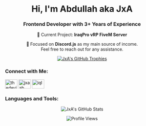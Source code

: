 <link href="https://unpkg.com/boxicons@2.1.4/css/boxicons.min.css" rel="stylesheet">

<h1 align="center">Hi, I'm Abdullah aka JxA</h1>
<h3 align="center">Frontend Developer with 3+ Years of Experience</h3>

<p align="center">🎯 Current Project: <strong>IraqPro vRP FiveM Server</strong></p>
<p align="center">💼 Focused on <strong>Discord.js</strong> as my main source of income. <br>Feel free to reach out for any assistance.</p>

<p align="center">
  <a href="https://github.com/ryo-ma/github-profile-trophy">
    <img src="https://github-profile-trophy.vercel.app/?username=abdullahjxa&margin-w=15&theme=gruvbox" alt="JxA's GitHub Trophies" />
  </a>
</p>

<h3 align="left">Connect with Me:</h3>
<p align="left">
  <a href="https://instagram.com/vqa.z" target="_blank"><img align="center" src="https://raw.githubusercontent.com/rahuldkjain/github-profile-readme-generator/master/src/images/icons/Social/instagram.svg" alt="thedevjxa" height="30" width="40" /></a>
  <a href="https://www.youtube.com/c/jxaab" target="_blank"><img align="center" src="https://raw.githubusercontent.com/rahuldkjain/github-profile-readme-generator/master/src/images/icons/Social/youtube.svg" alt="jxaab" height="30" width="40" /></a>
  <a href="https://discord.gg/r5" target="_blank"><img align="center" src="https://raw.githubusercontent.com/rahuldkjain/github-profile-readme-generator/master/src/images/icons/Social/discord.svg" alt="iql" height="30" width="40" /></a>
</p>

<h3 align="left">Languages and Tools:</h3>
<p align="left">
  <i class='bx bxl-javascript' style='font-size: 2rem;'></i>
  <i class='bx bxl-html5' style='font-size: 2rem;'></i>
  <i class='bx bxl-css3' style='font-size: 2rem; color:#1572B6;'></i>
  <i class='bx bxl-nodejs' style='font-size: 2rem;'></i>
  <i class='bx bxl-visual-studio' style='font-size: 2rem;'></i>
</p>

<p align="center">
  <img src="https://github-readme-stats.vercel.app/api?username=abdullahjxa&show_icons=true&locale=en&theme=dark" alt="JxA's GitHub Stats" />
</p>
<p align="center">
  <img src="https://komarev.com/ghpvc/?username=tthedevjxa&label=Profile%20views&color=0e75b6&style=flat" alt="Profile Views" />
</p>
